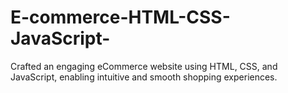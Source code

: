 # E-commerce-HTML-CSS-JavaScript-
Crafted an engaging eCommerce website using HTML, CSS, and JavaScript, enabling intuitive and smooth shopping experiences.
